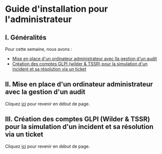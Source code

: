 # Guide d'installation pour l'administrateur

## I. Généralités
Pour cette semaine, nous avons :
- [Mise en place d'un ordinateur administrateur avec lla gestion d'un audit](https://github.com/WildCodeSchool/TSSR-BDX-0924-P3-G2/blob/Dev/S10/S10_INSTALL.md#ii-mise-en-place-dun-ordinateur-administrateur-avec-la-gestion-dun-audit)
- [Création des comptes GLPI (wilder & TSSR) pour la simulation d'un incident et sa résolution via un ticket](https://github.com/WildCodeSchool/TSSR-BDX-0924-P3-G2/blob/Dev/S10/S10_INSTALL.md#iii-cr%C3%A9ation-des-comptes-glpi-wilder--tssr-pour-la-simulation-dun-incident-et-sa-r%C3%A9solution-via-un-ticket)

## II. Mise en place d'un ordinateur administrateur avec la gestion d'un audit

Cliquez [ici](https://github.com/WildCodeSchool/TSSR-BDX-0924-P3-G2/blob/Dev/S10/S10_INSTALL.md#guide-dinstallation-pour-ladministrateur) pour revenir en début de page.

## III. Création des comptes GLPI (Wilder & TSSR) pour la simulation d'un incident et sa résolution via un ticket

Cliquez [ici](https://github.com/WildCodeSchool/TSSR-BDX-0924-P3-G2/blob/Dev/S10/S10_INSTALL.md#guide-dinstallation-pour-ladministrateur) pour revenir en début de page.
